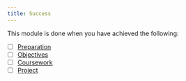 ```yaml
---
title: Success
---
```


This module is done when you have achieved the following:

- [ ] [Preparation](preparation/)
- [ ] [Objectives](objectives/)
- [ ] [Coursework](coursework/)
- [ ] [Project](project/)

